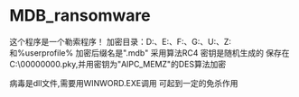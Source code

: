 # MDB_ransomware
这个程序是一个勒索程序！
加密目录：D:、E:、F:、G:、U:、Z: 和%userprofile%
加密后缀名是".mdb"
采用算法RC4
密钥是随机生成的
保存在C:\00000000.pky,并用密钥为"AIPC_MEMZ"的DES算法加密

病毒是dll文件,需要用WINWORD.EXE调用
可起到一定的免杀作用

